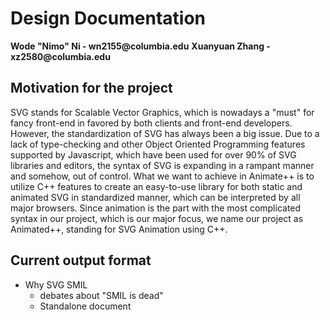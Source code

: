 # Design Documentation

__Wode "Nimo" Ni - wn2155@columbia.edu__
__Xuanyuan Zhang - xz2580@columbia.edu__

## Motivation for the project
SVG stands for Scalable Vector Graphics, which is nowadays a "must" for fancy front-end in favored by both clients and front-end developers. However, the standardization of SVG has always been a big issue. Due to a lack of type-checking and other Object Oriented Programming features supported by Javascript, which have been used for over 90% of SVG libraries and editors, the syntax of SVG is expanding in a rampant manner and somehow, out of control. What we want to achieve in Animate++ is to utilize C++ features to create an easy-to-use library for both static and animated SVG in standardized manner, which can be interpreted by all major browsers. Since animation is the part with the most complicated syntax in our project, which is our major focus, we name our project as Animated++, standing for SVG Animation using C++. 
## Current output format

- Why SVG SMIL
    - debates about "SMIL is dead"
    - Standalone document
